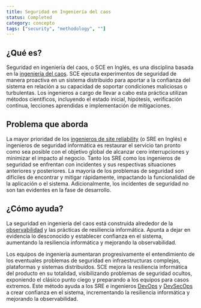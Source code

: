 ```yaml
---
title: Seguridad en Ingeniería del caos
status: Completed
category: concepto
tags: ["security", "methodology", ""]
---
```


## ¿Qué es?

Seguridad en ingeniería del caos, o SCE en Inglés, es una disciplina basada en la [ingeniería del caos](/es/chaos-engineering/).
SCE ejecuta experimentos de seguridad de manera proactiva en un sistema distribuido
para aportar a la confianza del sistema en relación a su capacidad de soportar condiciones maliciosas o turbulentas.
Los ingenieros a cargo de llevar a cabo esta práctica utilizan métodos científicos,
incluyendo el estado inicial, hipótesis, verificación continua, lecciones aprendidas e implementación de mitigaciones.

## Problema que aborda

La mayor prioridad de los [ingenieros de site reliability](/es/site-reliability-engineering/) (o SRE en Inglés) e ingenieros de seguridad informática es
restaurar el servicio tan pronto como sea posible con el objetivo global de alcanzar cero interrupciones y minimizar el impacto al negocio.
Tanto los SRE como los ingenieros de seguridad se enfrentan con incidentes y sus respectivas situaciones anteriores y posteriores.
La mayoría de los problemas de seguridad son difíciles de encontrar y mitigar rápidamente, impactando la funcionalidad de la aplicación o el sistema.
Adicionalmente, los incidentes de seguridad no son tan evidentes en la fase de desarrollo.

## ¿Cómo ayuda?

La seguridad en ingeniería del caos está construida alrededor de la [observabilidad](/es/observability/) y las prácticas de resiliencia informática.
Apunta a dejar en evidencia lo desconocido y establecer confianza en el sistema,
aumentando la resiliencia informática y mejorando la observabilidad.

Los equipos de ingeniería aumentaran progresivamente el entendimiento de los eventuales problemas de seguridad
en infraestructuras complejas, plataformas y sistemas distribuidos.
SCE mejora la resiliencia informática del producto en su totalidad, visibilizando problemas de seguridad ocultos,
exponiendo el clásico punto ciego y preparando a los equipos para casos extremos.
Este método ayuda a los SRE e ingenieros [DevOps](/es/devops/) y [DevSecOps](/es/devsecops/)
a crear confianza en el sistema, incrementando la resiliencia informática y mejorando la observabilidad.